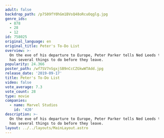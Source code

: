 ```yaml
---
adult: false
backdrop_path: /p7S09fY0hGm1BVsQ48oRcuOqglg.jpg
genre_ids:
  - 878
  - 28
  - 12
id: 758025
original_language: en
original_title: Peter's To-Do List
overview: >-
  On the eve of his departure to Europe, Peter Parker tells Ned Leeds that he
  has several things to do before they leave.
popularity: 24.366
poster_path: /wf7SV7nSgxjSB9nCcCZGkwWTAdd.jpg
release_date: '2019-09-17'
title: Peter's To-Do List
video: false
vote_average: 7.3
vote_count: 28
type: movie
companies:
  - name: Marvel Studios
    id: '420'
description: >-
  On the eve of his departure to Europe, Peter Parker tells Ned Leeds that he
  has several things to do before they leave.
layout: ../../layouts/MainLayout.astro
---
```


